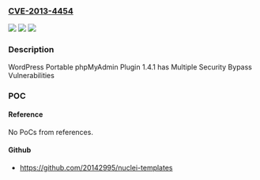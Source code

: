 ### [CVE-2013-4454](https://cve.mitre.org/cgi-bin/cvename.cgi?name=CVE-2013-4454)
![](https://img.shields.io/static/v1?label=Product&message=Portable%20phpMyAdmin%20Plugin&color=blue)
![](https://img.shields.io/static/v1?label=Version&message=n%2Fa&color=blue)
![](https://img.shields.io/static/v1?label=Vulnerability&message=Security%20Bypass&color=brighgreen)

### Description

WordPress Portable phpMyAdmin Plugin 1.4.1 has Multiple Security Bypass Vulnerabilities

### POC

#### Reference
No PoCs from references.

#### Github
- https://github.com/20142995/nuclei-templates

